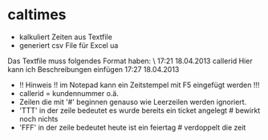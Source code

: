 caltimes
========

* kalkuliert Zeiten aus Textfile
* generiert csv File für Excel ua

Das Textfile muss folgendes Format haben: \\
17:21 18.04.2013 callerid Hier kann ich Beschreibungen einfügen 17:27 18.04.2013
* !! Hinweis !! im Notepad kann ein Zeitstempel mit F5 eingefügt werden !!!
* callerid = kundennummer o.ä.
*  Zeilen die mit '#' beginnen genauso wie Leerzeilen werden ignoriert.
* 'TTT' in der zeile bedeutet es wurde bereits ein ticket angelegt # bewirkt noch nichts
* 'FFF' in der zeile bedeutet heute ist ein feiertag # verdoppelt die zeit
